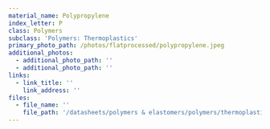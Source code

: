 ```yaml
---
material_name: Polypropylene
index_letter: P
class: Polymers
subclass: 'Polymers: Thermoplastics'
primary_photo_path: /photos/flatprocessed/polypropylene.jpeg
additional_photos:
  - additional_photo_path: ''
  - additional_photo_path: ''
links:
  - link_title: ''
    link_address: ''
files:
  - file_name: ''
    file_path: '/datasheets/polymers & elastomers/polymers/thermoplastics/polypropylene (pp).pdf'
---
```


